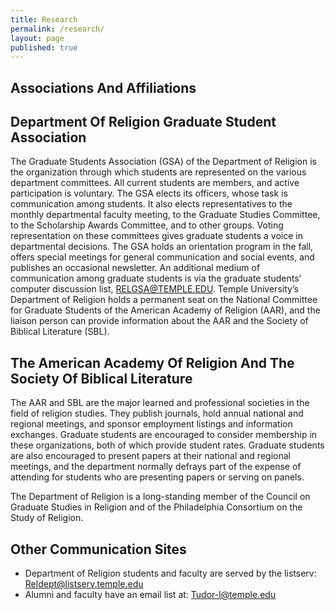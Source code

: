 ```yaml
---
title: Research
permalink: /research/
layout: page
published: true
---
```

## Associations And Affiliations

## Department Of Religion Graduate Student Association

The Graduate Students Association (GSA) of the Department of Religion is the organization through which students are represented on the various department committees. All current students are members, and active participation is voluntary. The GSA elects its officers, whose task is communication among students. It also elects representatives to the monthly departmental faculty meeting, to the Graduate Studies Committee, to the Scholarship Awards Committee, and to other groups. Voting representation on these committees gives graduate students a voice in departmental decisions. The GSA holds an orientation program in the fall, offers special meetings for general communication and social events, and publishes an occasional newsletter. An additional medium of communication among graduate students is via the graduate students’ computer discussion list, RELGSA@TEMPLE.EDU. Temple University’s Department of Religion holds a permanent seat on the National Committee for Graduate Students of the American Academy of Religion (AAR), and the liaison person can provide information about the AAR and the Society of Biblical Literature (SBL).

## The American Academy Of Religion And The Society Of Biblical Literature

The AAR and SBL are the major learned and professional societies in the field of religion studies. They publish journals, hold annual national and regional meetings, and sponsor employment listings and information exchanges. Graduate students are encouraged to consider membership in these organizations, both of which provide student rates. Graduate students are also encouraged to present papers at their national and regional meetings, and the department normally defrays part of the expense of attending for students who are presenting papers or serving on panels.

The Department of Religion is a long-standing member of the Council on Graduate Studies in Religion and of the Philadelphia Consortium on the Study of Religion.

## Other Communication Sites

- Department of Religion students and faculty are served by the listserv: [Reldept@listserv.temple.edu](mailto:Reldept@listserv.temple.edu)
- Alumni and faculty have an email list at: [Tudor-l@temple.edu](mailto:Tudor-l@temple.edu)
